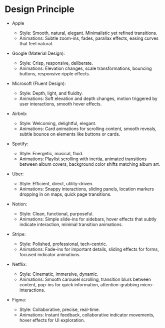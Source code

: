 # Design Principle

- Apple
  - Style: Smooth, natural, elegant. Minimalistic yet refined transitions.
  - Animations: Subtle zoom-ins, fades, parallax effects, easing curves that feel natural.
- Google (Material Design):

  - Style: Crisp, responsive, deliberate.
  - Animations: Elevation changes, scale transformations, bouncing buttons, responsive ripple effects.

- Microsoft (Fluent Design):

  - Style: Depth, light, and fluidity.
  - Animations: Soft elevation and depth changes, motion triggered by user interactions, smooth hover effects.

- Airbnb:

  - Style: Welcoming, delightful, elegant.
  - Animations: Card animations for scrolling content, smooth reveals, subtle bounce on elements like buttons or cards.

- Spotify:

  - Style: Energetic, musical, fluid.
  - Animations: Playlist scrolling with inertia, animated transitions between album covers, background color shifts matching album art.

- Uber:

  - Style: Efficient, direct, utility-driven.
  - Animations: Snappy interactions, sliding panels, location markers dropping in on maps, quick page transitions.

- Notion:

  - Style: Clean, functional, purposeful.
  - Animations: Simple slide-ins for sidebars, hover effects that subtly indicate interaction, minimal transition animations.

- Stripe:

  - Style: Polished, professional, tech-centric.
  - Animations: Fade-ins for important details, sliding effects for forms, focused indicator animations.

- Netflix:

  - Style: Cinematic, immersive, dynamic.
  - Animations: Smooth carousel scrolling, transition blurs between content, pop-ins for quick information, attention-grabbing micro-interactions.

- Figma:

  - Style: Collaborative, precise, real-time.
  - Animations: Instant feedback, collaborative indicator movements, hover effects for UI exploration.
